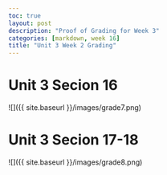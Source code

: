 ```yaml
---
toc: true
layout: post
description: "Proof of Grading for Week 3"
categories: [markdown, week 16]
title: "Unit 3 Week 2 Grading"
---
```


# Unit 3 Secion 16
![]({{ site.baseurl }}/images/grade7.png)

# Unit 3 Secion 17-18
![]({{ site.baseurl }}/images/grade8.png)